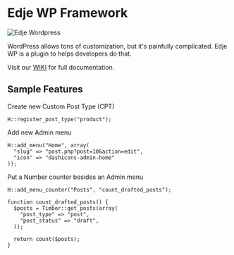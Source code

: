 # Edje WP Framework

![Edje Wordpress](http://cdn.setyono.net/edge/wp-edge.jpg)

WordPress allows tons of customization, but it's painfully complicated. Edje WP is a plugin to helps developers do that.

Visit our [WIKI](https://github.com/hrsetyono/edje-wp/wiki) for full documentation.

## Sample Features

Create new Custom Post Type (CPT)

    H::register_post_type("product");

Add new Admin menu

    H::add_menu("Home", array(
      "slug" => "post.php?post=10&action=edit",
      "icon" => "dashicons-admin-home"  
    ));

Put a Number counter besides an Admin menu

    H::add_menu_counter("Posts", "count_drafted_posts");

    function count_drafted_posts() {
      $posts = Timber::get_posts(array(
        "post_type" => "post",
        "post_status" => "draft",
      ));

      return count($posts);
    }
